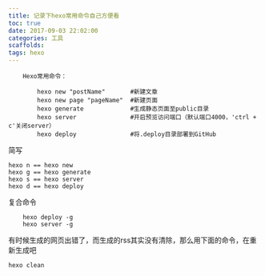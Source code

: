 ```yaml
---
title: 记录下hexo常用命令自己方便看
toc: true
date: 2017-09-03 22:02:00
categories: 工具
scaffolds:
tags: hexo
---
```

```
    Hexo常用命令：

        hexo new "postName"       #新建文章
        hexo new page "pageName"  #新建页面
        hexo generate             #生成静态页面至public目录
        hexo server               #开启预览访问端口（默认端口4000，'ctrl + c'关闭server）
        hexo deploy               #将.deploy目录部署到GitHub
```
简写
    
```
hexo n == hexo new
hexo g == hexo generate
hexo s == hexo server
hexo d == hexo deploy
```

复合命令

```
    hexo deploy -g
    hexo server -g
```    
有时候生成的网页出错了，而生成的rss其实没有清除，那么用下面的命令，在重新生成吧
    
    hexo clean